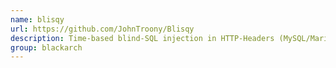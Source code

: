 ```yaml
---
name: blisqy
url: https://github.com/JohnTroony/Blisqy
description: Time-based blind-SQL injection in HTTP-Headers (MySQL/MariaDB). URL : https://github.com/JohnTroony/Blisqy Groups : blackarch blackarch-webapp blackarch-exploitation
group: blackarch
---
```

